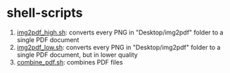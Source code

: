 # shell-scripts

1. [img2pdf_high.sh](scripts/img2pdf_high.sh): converts every PNG in "Desktop/img2pdf" folder to a single PDF document
2. [img2pdf_low.sh](scripts/img2pdf_low.sh): converts every PNG in "Desktop/img2pdf" folder to a single PDF document, but in lower quality
3. [combine_pdf.sh](scripts/combine_pdf.sh): combines PDF files
